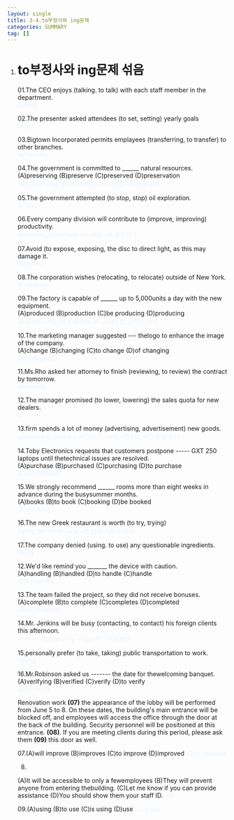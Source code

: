 ```yaml
---
layout: single
title: 3-4.to부정사와 ing문제
categories: SUMMARY
tag: []
---
```


1. # to부정사와 ing문제 섞음

   01.The CEO enjoys (talking. to talk) with each staff member in the department.   
   <span style="color:#E8F5FF">talking</span>   

   02.The presenter asked attendees (to set, setting) yearly goals   
   <span style="color:#E8F5FF">to set</span>   

   03.Bigtown Incorporated permits emplayees (transferring, to transfer) to other branches.   
   <span style="color:#E8F5FF">to transfer</span>   

   04.The government is committed to ______ natural resources.   
   (A)preserving (B)preserve (C)preserved (D)preservation   
   <span style="color:#E8F5FF">(A)preserving, be committed to ~ing:~에 전념하다</span>   

   05.The government attempted (to stop, stop) oil exploration.   
   <span style="color:#E8F5FF">to stop</span>   

   06.Every company division will contribute to (improve, improving) productivity.   
   <span style="color:#E8F5FF">improving, contribute to ~ing:~에 공헌하다</span>   

   07.Avoid (to expose, exposing, the disc to direct light, as this may damage it.   
   <span style="color:#E8F5FF">exposing</span>   

   08.The corporation wishes (relocating, to relocate) outside of New York.   
   <span style="color:#E8F5FF">to relocate</span>   

   09.The factory is capable of ______ up to 5,000units a day with the new equipment.   
   (A)produced (B)production (C)be producing (D)producing   
   <span style="color:#E8F5FF">(D)producing, be capable of ~ing:~할 능력이 있다</span>   

   10.The marketing manager suggested --- thelogo to enhance the image of the company.   
   (A)change (B)changing (C)to change (D)of changing   
   <span style="color:#E8F5FF">(B)changing</span>   

   11.Ms.Rho asked her attorney to finish (reviewing, to review) the contract by tomorrow.   
   <span style="color:#E8F5FF">reviewing</span>   

   12.The manager promised (to lower, lowering) the sales quota for new dealers.   
   <span style="color:#E8F5FF">to lower</span>   

   13.firm spends a lot of money (advertising, advertisement) new goods.   
   <span style="color:#E8F5FF">advertising, spend + 시간/돈 + ~ing:~하는데 시간/돈을 쓰다</span>   

   14.Toby Electronics requests that customers postpone ----- GXT 250 laptops until thetechnical issues are resolved.   
   (A)purchase (B)purchased (C)purchasing (D)to purchase   
   <span style="color:#E8F5FF">(C)purchasing</span>   

   15.We strongly recommend ______ rooms more than eight weeks in advance during the busysummer months.   
   (A)books (B)to book (C)booking (D)be booked    
   <span style="color:#E8F5FF">(C)booking</span>   

   16.The new Greek restaurant is worth (to try, trying)    
   <span style="color:#E8F5FF">trying, be worth ~ing:~할 만한 가치가 있다</span>   

   17.The company denied (using. to use) any questionable ingredients.   
   <span style="color:#E8F5FF">using</span>   

   12.We'd like remind you _______ the device with caution.   
   (A)handling (B)handled (D)to handle (C)handle   
   <span style="color:#E8F5FF">(D)to handle</span>   

   13.The team failed the project, so they did not receive bonuses.   
   (A)complete (B)to complete (C)completes (D)completed   
   <span style="color:#E8F5FF">(B)to complete</span>   

   14.Mr. Jenkins will be busy (contacting, to contact) his foreign clients this afternoon.   
   <span style="color:#E8F5FF">contacting, be busy ~ing:~하느라 바쁘다</span>   

   15.personally prefer (to take, taking) public transportation to work.      
   <span style="color:#E8F5FF">taking</span>   

   16.Mr.Robinson asked us ------- the date for thewelcoming banquet.   
   (A)verifying (B)verified (C)verify (D)to verify   
   <span style="color:#E8F5FF">(D)to verify</span>   

   Renovation work __(07)__ the appearance of the lobby will be performed from June 5 to 8. On these dates, the building's main entrance will be blocked off, and employees will access the office through the door at the back of the building. Security personnel will be positioned at this entrance. __(08)__. If you are meeting clients during this period, please ask them __(09)__ this door as well.

   07.(A)will improve (B)improves (C)to improve (D)improved
   <span style="color:#E8F5FF">(C)to imporve</span>

   08.
   (A)It will be accessible to only a fewemployees
   (B)They will prevent anyone from entering thebuilding.
   (C)Let me know if you can provide assistance
   (D)You should show them your staff ID.
   <span style="color:#E8F5FF">(D)</span>

   09.(A)using (B)to use (C)is using (D)use
   <span style="color:#E8F5FF">(B)to use</span>





 











      
      
         
   
   